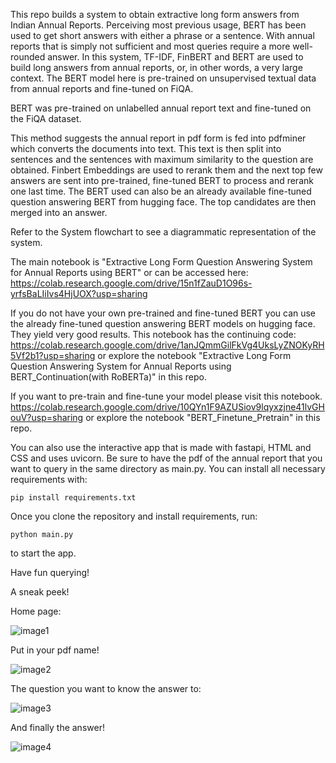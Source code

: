 This repo builds a system to obtain extractive long form answers from Indian Annual Reports. Perceiving most previous usage, BERT has been used to get short answers with either a phrase or a sentence. With annual reports that is simply not sufficient and most queries require a more well-rounded answer. In this system, TF-IDF, FinBERT and BERT are used to build long answers from annual reports, or, in other words, a very large context. The BERT model here is pre-trained on unsupervised textual data from annual reports and fine-tuned on FiQA.

BERT was pre-trained on unlabelled annual report text and fine-tuned on the FiQA dataset.

This method suggests the annual report in pdf form is fed into pdfminer which converts the documents into text. This text is then split into sentences and the sentences with maximum similarity to the question are obtained. Finbert Embeddings are used to rerank them and the next top few answers are sent into pre-trained, fine-tuned BERT to process and rerank one last time. The BERT used can also be an already available fine-tuned question answering BERT from hugging face. The top candidates are then merged into an answer. 

Refer to the System flowchart to see a diagrammatic representation of the system.

The main notebook is "Extractive Long Form Question Answering System for Annual Reports using BERT" or can be accessed here: https://colab.research.google.com/drive/15n1fZauD1O96s-yrfsBaLIiIvs4HjUOX?usp=sharing 

If you do not have your own pre-trained and fine-tuned BERT you can use the already fine-tuned question answering BERT models on hugging face. They yield very good results. This notebook has the continuing code: https://colab.research.google.com/drive/1anJQmmGilFkVg4UksLyZNOKyRH5Vf2b1?usp=sharing or explore the notebook "Extractive Long Form Question Answering System for Annual Reports using BERT_Continuation(with RoBERTa)" in this repo. 

If you want to pre-train and fine-tune your model please visit this notebook. https://colab.research.google.com/drive/10QYn1F9AZUSiov9lqyxzjne41lvGHouV?usp=sharing or explore the notebook "BERT_Finetune_Pretrain" in this repo. 


You can also use the interactive app that is made with fastapi, HTML and CSS and uses uvicorn. Be sure to have the pdf of the annual report that you want to query in the same directory as main.py. You can install all necessary requirements with: 

```pip install requirements.txt```

Once you clone the repository and install requirements, run: 

```python main.py``` 

to start the app. 

 Have fun querying! 
 
 A sneak peek! 
 
 Home page: 
 
![image1](home.png)

Put in your pdf name! 

![image2](pdf.png)

The question you want to know the answer to: 

![image3](question.png)

And finally the answer!

![image4](result)
